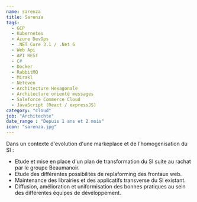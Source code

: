 ```yaml
---
name: sarenza
title: Sarenza
tags:
  - GCP
  - Kubernetes
  - Azure DevOps
  - .NET Core 3.1 / .Net 6
  - Web Api
  - API REST
  - C#
  - Docker
  - RabbitMQ
  - Mirakl
  - Neteven
  - Architecture Hexagonale
  - Architecture orienté messages
  - Saleforce Commerce Cloud
  - JavaScript (React / expressJS)
category: "cloud"
job: "Architechte"
date_range : "Depuis 1 ans et 2 mois"
icon: "sarenza.jpg"
---
```


Dans un contexte d'evolution d'une markeplace et de l'homogenisation du SI :

- Etude et mise en place d'un plan de transformation du SI suite au rachat par le groupe Beaumanoir.
- Etude des différentes possibilités de replaforming des frontaux web.
- Maintenance des librairies et des applicatifs transverse du SI existant.
- Diffusion, amélioration et uniformisation des bonnes pratiques au sein des différentes équipes de développement.
